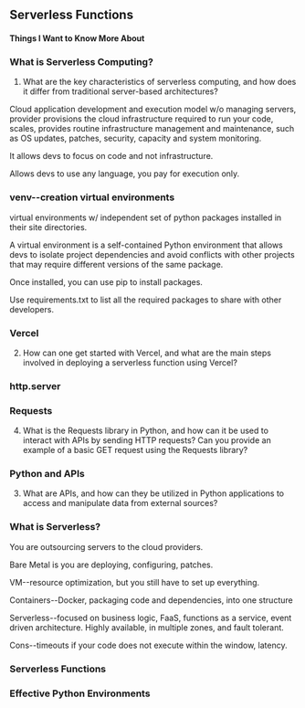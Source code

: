 ## Serverless Functions

#### Things I Want to Know More About


### What is Serverless Computing? 

1. What are the key characteristics of serverless computing, and how does it differ from traditional server-based architectures?

Cloud application development and execution model w/o managing servers, provider provisions the cloud infrastructure required to run your code, scales, provides routine infrastructure management and maintenance, such as OS updates, patches, security, capacity and system monitoring. 

It allows devs to focus on code and not infrastructure. 

Allows devs to use any language, you pay for execution only.


### venv--creation virtual environments

virtual environments w/ independent set of python packages installed in their site directories.

A virtual environment is a self-contained Python environment that allows devs to isolate project dependencies and avoid conflicts with other projects that may require different versions of the same package.

Once installed, you can use pip to install packages. 

Use requirements.txt to list all the required packages to share with other developers. 

### Vercel

2. How can one get started with Vercel, and what are the main steps involved in deploying a serverless function using Vercel?

### http.server

### Requests

4. What is the Requests library in Python, and how can it be used to interact with APIs by sending HTTP requests? Can you provide an example of a basic GET request using the Requests library?

### Python and APIs

3. What are APIs, and how can they be utilized in Python applications to access and manipulate data from external sources?

### What is Serverless? 

You are outsourcing servers to the cloud providers. 

Bare Metal is you are deploying, configuring, patches.

VM--resource optimization, but you still have to set up everything.

Containers--Docker, packaging code and dependencies, into one structure

Serverless--focused on business logic, FaaS, functions as a service, event driven architecture. Highly available, in multiple zones, and fault tolerant.

Cons--timeouts if your code does not execute within the window, latency. 

### Serverless Functions

### Effective Python Environments








